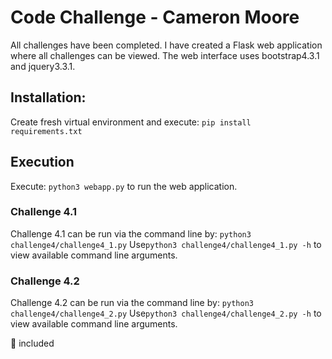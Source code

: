 # Code Challenge - Cameron Moore

All challenges have been completed. I have created a Flask web application where all challenges can be viewed. The web interface uses bootstrap4.3.1 and jquery3.3.1.

## Installation:
Create fresh virtual environment and execute:
`pip install requirements.txt`

## Execution
Execute: `python3 webapp.py` to run the web application. 

### Challenge 4.1
Challenge 4.1 can be run via the command line by: `python3 challenge4/challenge4_1.py` Use`python3 challenge4/challenge4_1.py -h` to view available command line arguments.

### Challenge 4.2
Challenge 4.2 can be run via the command line by: `python3 challenge4/challenge4_2.py` Use`python3 challenge4/challenge4_2.py -h` to view available command line arguments.

:egg: included